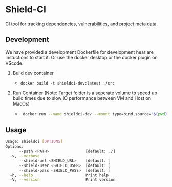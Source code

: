 # Shield-CI

CI tool for tracking dependencies, vulnerabilities, and project meta data.

## Development

We have provided a development Dockerfile for development hear are instuctions to start it. Or use the docker desktop or the docker plugin on VScode.

   1. Build dev container

      * ```docker build -t shieldci-dev:latest ./src```

   2. Run Container
      (Note: Target folder is a seperate volume to speed up build times due to slow IO performance between VM and Host on MacOs)

      * ```sh
         docker run --name shieldci-dev --mount type=bind,source="$(pwd)"/,target=/home/shieldci/ --mount type=volume,dst=/home/shieldci/target --mount type=volume,dst=/home/shieldci/dependency-check shieldci-dev:latest
         ```

## Usage

```sh
Usage: shieldci [OPTIONS]
Options:
      --path <PATH>                [default: ./]
  -v, --verbose
      --shield-url <SHIELD_URL>    [default: ]
      --shield-user <SHIELD_USER>  [default: ]
      --shield-pass <SHIELD_PASS>  [default: ]
  -h, --help                       Print help
  -V, --version                    Print version
```
